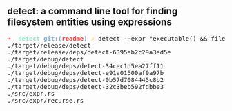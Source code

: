 ## detect: a command line tool for finding filesystem entities using expressions

<pre><font color="#FF3333"><b>➜  </b></font><font color="#95E6CB"><b>detect</b></font> <font color="#77A8D9"><b>git:(</b></font><font color="#FF3333"><b>readme</b></font><font color="#77A8D9"><b>) </b></font><font color="#FFD580"><b>✗</b></font> detect --expr &quot;executable() &amp;&amp; filename(detect) || extension(.rs) &amp;&amp; contains(map_layer)&quot;
./target/release/detect
./target/release/deps/detect-6395eb2c29a3ed5e
./target/debug/detect
./target/debug/deps/detect-34cec1d5ea27ff11
./target/debug/deps/detect-e91a01500af9a97b
./target/debug/deps/detect-0b57d7084445c8b2
./target/debug/deps/detect-32c3beb592fdbbe3
./src/expr.rs
./src/expr/recurse.rs
</pre>